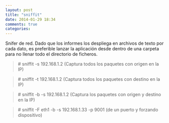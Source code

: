 ```yaml
---
layout: post
title: "sniffit"
date: 2014-01-29 18:34
comments: true
categories: 
---
```

Snifer de red. Dado que los informes los despliega en archivos de texto por cada dato, es preferible lanzar la aplicación desde dentro de una carpeta para no llenar todo el directorio de ficheros.

>\# sniffit -s 192.168.1.2  (Captura todos los paquetes con origen en la IP)

>\# sniffit -t 192.168.1.2 (Captura todos los paquetes con destino en la IP)

>\# sniffit -b -s 192.168.1.2 (Captura los paquetes con origen y destino en la IP)

>\# sniffit -F eth1 -b -s 192.168.1.33 -p 9001 (de un puerto y forzando dispositivo)

